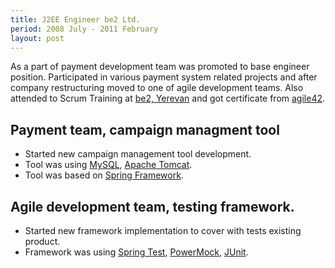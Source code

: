 ```yaml
---
title: J2EE Engineer be2 Ltd.
period: 2008 July - 2011 February
layout: post
---
```

As a part of payment development team was promoted to base engineer position. 
Participated in various payment system related projects and after company restructuring moved to one of agile development teams.
Also attended to Scrum Training at [be2, Yerevan] and got certificate from [agile42].

## Payment team, campaign managment tool
 
 - Started new campaign management tool development.
 - Tool was using [MySQL], [Apache Tomcat].
 - Tool was based on [Spring Framework].

## Agile development team, testing framework.

 - Started new framework implementation to cover with tests existing product.
 - Framework was using [Spring Test], [PowerMock], [JUnit].

[Apache Tomcat]: http://tomcat.apache.org/
[MySQL]: http://en.wikipedia.org/wiki/MySQL
[Spring Framework]: http://www.springsource.org/
[be2, Yerevan]: http://corporate.be2.com/
[agile42]: http://www.agile42.com/en/references/scrum-implementation-distributed-teams
[Spring Test]: http://static.springsource.org/spring/docs/3.0.5.RELEASE/reference/testing.html
[PowerMock]: http://code.google.com/p/powermock/
[JUnit]: http://www.junit.org/